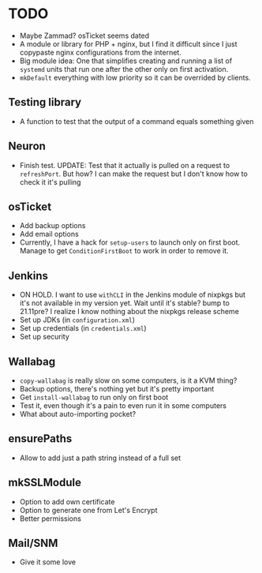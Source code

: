 # TODO
* Maybe Zammad? osTicket seems dated
* A module or library for PHP + nginx, but I find it difficult since I just copypaste nginx configurations from the internet.
* Big module idea: One that simplifies creating and running a list of `systemd` units that run one after the other only on first activation.
* `mkDefault` everything with low priority so it can be overrided by clients.

## Testing library
* A function to test that the output of a command equals something given

## Neuron
* Finish test. UPDATE: Test that it actually is pulled on a request to `refreshPort`. But how? I can make the request but I don't know how to check it it's pulling

## osTicket
* Add backup options
* Add email options
* Currently, I have a hack for `setup-users` to launch only on first boot. Manage to get `ConditionFirstBoot` to work in order to remove it.

## Jenkins
* ON HOLD. I want to use `withCLI` in the Jenkins module of nixpkgs but it's not available in my version yet. Wait until it's stable? bump to 21.11pre? I realize I know nothing about the nixpkgs release scheme
* Set up JDKs (in `configuration.xml`)
* Set up credentials (in `credentials.xml`)
* Set up security

## Wallabag
* `copy-wallabag` is really slow on some computers, is it a KVM thing?
* Backup options, there's nothing yet but it's pretty important
* Get `install-wallabag` to run only on first boot
* Test it, even though it's a pain to even run it in some computers
* What about auto-importing pocket?

## ensurePaths
* Allow to add just a path string instead of a full set

## mkSSLModule
* Option to add own certificate
* Option to generate one from Let's Encrypt
* Better permissions

## Mail/SNM
* Give it some love
